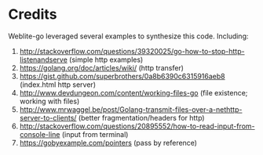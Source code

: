 Credits
=======
Weblite-go leveraged several examples to synthesize this code.
Including:  
1. http://stackoverflow.com/questions/39320025/go-how-to-stop-http-listenandserve (simple http examples)
2. https://golang.org/doc/articles/wiki/ (http transfer)
3. https://gist.github.com/superbrothers/0a8b6390c6315916aeb8 (index.html http server)
4. http://www.devdungeon.com/content/working-files-go (file existence; working with files)
5. http://www.mrwaggel.be/post/Golang-transmit-files-over-a-nethttp-server-to-clients/ (better fragmentation/headers for http)
6. http://stackoverflow.com/questions/20895552/how-to-read-input-from-console-line (input from terminal)
7. https://gobyexample.com/pointers (pass by reference)

